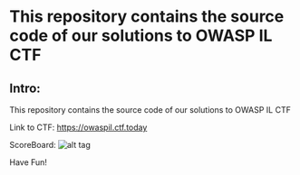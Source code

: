 # This repository contains the source code of our solutions to OWASP IL CTF 

Intro:
---------------

This repository contains the source code of our solutions to OWASP IL CTF 

Link to CTF: https://owaspil.ctf.today

ScoreBoard:
![alt tag](https://raw.githubusercontent.com/romanzaikin/owasp-il-ctf/master/scoreboard.PNG)

Have Fun!